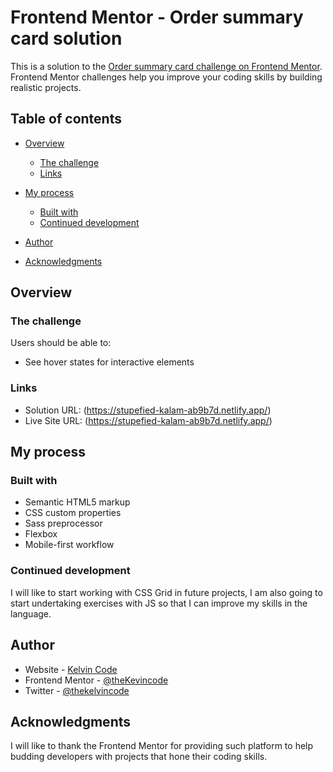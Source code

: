 # Frontend Mentor - Order summary card solution

This is a solution to the [Order summary card challenge on Frontend Mentor](https://www.frontendmentor.io/challenges/order-summary-component-QlPmajDUj). Frontend Mentor challenges help you improve your coding skills by building realistic projects. 

## Table of contents

- [Overview](#overview)
  - [The challenge](#the-challenge)
  - [Links](#links)
- [My process](#my-process)
  - [Built with](#built-with)
  - [Continued development](#continued-development)

- [Author](#author)
- [Acknowledgments](#acknowledgments)


## Overview

### The challenge

Users should be able to:

- See hover states for interactive elements


### Links

- Solution URL: (https://stupefied-kalam-ab9b7d.netlify.app/)
- Live Site URL: (https://stupefied-kalam-ab9b7d.netlify.app/)

## My process

### Built with

- Semantic HTML5 markup
- CSS custom properties
- Sass preprocessor
- Flexbox
- Mobile-first workflow


### Continued development

I will like to start working with CSS Grid in future projects, I am also going to start undertaking exercises with JS so that I can improve my skills in the language.


## Author

- Website - [Kelvin Code](https://www.your-site.com)
- Frontend Mentor - [@theKevincode](https://www.frontendmentor.io/profile/theKelvincode)
- Twitter - [@thekelvincode](https://www.twitter.com/thekelvincode)


## Acknowledgments

I will like to thank the Frontend Mentor for providing such platform to help budding developers with projects that hone their coding skills.
